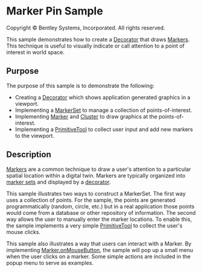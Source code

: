 # Marker Pin Sample

Copyright © Bentley Systems, Incorporated. All rights reserved.

This sample demonstrates how to create a [Decorator](https://www.imodeljs.org/learning/frontend/viewdecorations/) that draws [Markers](https://www.imodeljs.org/learning/frontend/markers/). This technique is useful to visually indicate or call
attention to a point of interest in world space.

## Purpose

The purpose of this sample is to demonstrate the following:

- Creating a [Decorator](https://www.imodeljs.org/reference/core-frontend/views/decorator/) which shows application generated graphics in a viewport.
- Implementing a [MarkerSet](https://www.imodeljs.org/reference/core-frontend/views/markerset/) to manage a collection of points-of-interest.
- Implementing [Marker](https://www.imodeljs.org/reference/core-frontend/views/marker/) and [Cluster](https://www.imodeljs.org/reference/core-frontend/views/cluster/) to draw graphics at the points-of-interest.
- Implementing a [PrimitiveTool](https://www.imodeljs.org/reference/core-frontend/tools/primitivetool/) to collect user input and add new markers to the viewport.

## Description

[Markers](https://www.imodeljs.org/learning/frontend/markers/) are a common technique to draw a user's attention to a particular spatial location within a digital twin.  Markers are typically organized into [marker sets](https://www.imodeljs.org/reference/core-frontend/views/markerset/) and displayed by a [decorator](https://www.imodeljs.org/reference/core-frontend/views/decorator/).

This sample illustrates two ways to construct a MarkerSet.  The first way uses a collection of points.  For the sample, the points are generated programmatically (random, circle, etc.) but in a real application those points would come from a database or other repository of information.  The second way allows the user to manually enter the marker locations.  To enable this, the sample implements a very simple [PrimitiveTool](https://www.imodeljs.org/reference/core-frontend/tools/primitivetool/) to collect the user's mouse clicks.

This sample also illustrates a way that users can interact with a Marker.  By implementing [Marker.onMouseButton](https://www.imodeljs.org/reference/core-frontend/views/marker/#onmousebutton), the sample will pop up a small menu when the user clicks on a marker.  Some simple actions are included in the popup menu to serve as examples.

